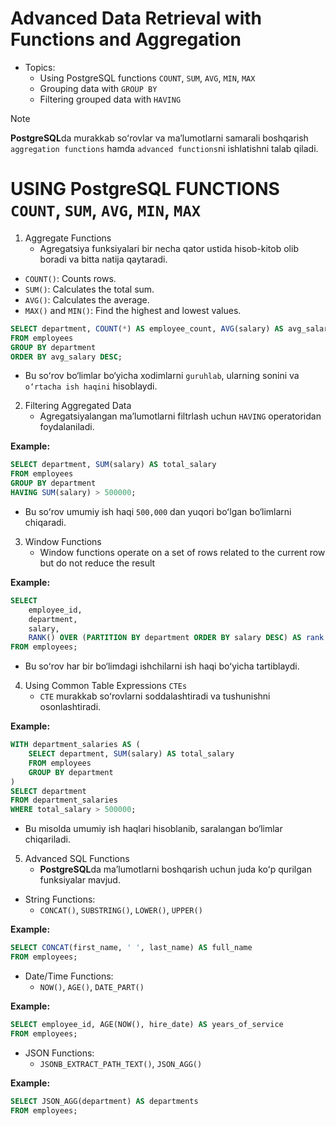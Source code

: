 # Advanced Data Retrieval with Functions and Aggregation

- Topics:
  - Using PostgreSQL functions `COUNT`, `SUM`, `AVG`, `MIN`, `MAX`
  - Grouping data with `GROUP BY`
  - Filtering grouped data with `HAVING`

> [!NOTE]
> **PostgreSQL**da murakkab soʻrovlar va maʼlumotlarni samarali boshqarish `aggregation functions` hamda `advanced functions`ni ishlatishni talab qiladi.


# USING PostgreSQL FUNCTIONS `COUNT`, `SUM`, `AVG`, `MIN`, `MAX`

1. Aggregate Functions
    - Agregatsiya funksiyalari bir necha qator ustida hisob-kitob olib boradi va bitta natija qaytaradi.

- `COUNT()`: Counts rows.
- `SUM()`: Calculates the total sum.
- `AVG()`: Calculates the average.
- `MAX()` and `MIN()`: Find the highest and lowest values.

```sql
SELECT department, COUNT(*) AS employee_count, AVG(salary) AS avg_salary
FROM employees
GROUP BY department
ORDER BY avg_salary DESC;
```
- Bu soʻrov bo‘limlar bo‘yicha xodimlarni `guruhlab`, ularning sonini va `o‘rtacha ish haqini` hisoblaydi.

2. Filtering Aggregated Data
   - Agregatsiyalangan maʼlumotlarni filtrlash uchun `HAVING` operatoridan foydalaniladi.

**Example:**

```sql
SELECT department, SUM(salary) AS total_salary
FROM employees
GROUP BY department
HAVING SUM(salary) > 500000;
```
- Bu soʻrov umumiy ish haqi `500,000` dan yuqori boʻlgan bo‘limlarni chiqaradi.

3. Window Functions
   - Window functions operate on a set of rows related to the current row but do not reduce the result

**Example:**

```sql
SELECT 
    employee_id,
    department,
    salary,
    RANK() OVER (PARTITION BY department ORDER BY salary DESC) AS rank
FROM employees;
```

- Bu soʻrov har bir bo‘limdagi ishchilarni ish haqi boʻyicha tartiblaydi.

4. Using Common Table Expressions `CTEs`
   - `CTE` murakkab soʻrovlarni soddalashtiradi va tushunishni osonlashtiradi.

**Example:**

```sql
WITH department_salaries AS (
    SELECT department, SUM(salary) AS total_salary
    FROM employees
    GROUP BY department
)
SELECT department
FROM department_salaries
WHERE total_salary > 500000;
```
- Bu misolda umumiy ish haqlari hisoblanib, saralangan bo‘limlar chiqariladi.

5. Advanced SQL Functions
   - **PostgreSQL**da maʼlumotlarni boshqarish uchun juda koʻp qurilgan funksiyalar mavjud.

- String Functions:
  - `CONCAT()`, `SUBSTRING()`, `LOWER()`, `UPPER()`

**Example:**

```sql
SELECT CONCAT(first_name, ' ', last_name) AS full_name
FROM employees;
```

- Date/Time Functions:
  - `NOW()`, `AGE()`, `DATE_PART()`

**Example:**

```sql
SELECT employee_id, AGE(NOW(), hire_date) AS years_of_service
FROM employees;
```

- JSON Functions:
  - `JSONB_EXTRACT_PATH_TEXT()`, `JSON_AGG()`

**Example:**

```sql
SELECT JSON_AGG(department) AS departments
FROM employees;
```

